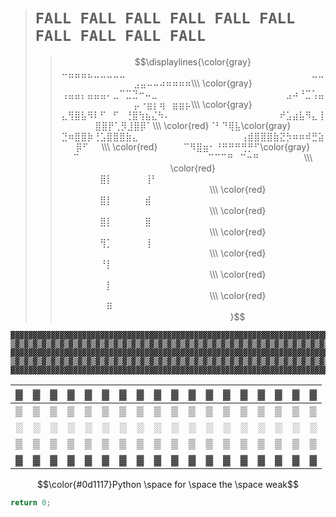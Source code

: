 > # `FALL FALL FALL FALL FALL FALL FALL FALL FALL FALL`
> > $$\displaylines{\color{gray}⠤⣤⣤⣤⣄⣀⣀⣀⣀⣀⠀⠀⠀⠀⠀⠀⠀⠀⠀⠀⠀⠀⠀⠀⠀⠀⠀⠀⠀⠀⠀⠀⠀⠀⠀⠀⠀⠀⠀⣀⣀⣠⣤⠤⠤⠴⠶⠶⠶⠶\\\
\color{gray}⢠⣤⣤⡄⣤⣤⣤⠄⣀⠉⣉⣙⠒⠤⣀⠀⠀⠀⠀⠀⠀⠀⠀⠀⠀⠀⠀⠀⠀⠀⠀⠀⠀⠀⠀⣠⠴⠘⣉⢡⣤⡤⠐⣶⡆⢶⠀⣶⣶⡦\\\
\color{gray}⣄⢻⣿⣧⠻⠇⠋⠀⠋⠀⢘⣿⢳⣦⣌⠳⠄⠀⠀⠀⠀⠀⠀⠀⠀⠀⠀⠀⠀⠀⠀⠀⠀⠀⠞⣡⣴⣧⠻⣄⢸⣿⣿⡟⢁⡻⣸⣿⡿⠁\\\
\color{red}⠈⠃⠙⢿⣧\color{gray}⣙⠶⣿⣿⡷⢘⣡⣿⣿⣿⣷⣄⠀⠀⠀⠀⠀⠀⠀⠀⠀⠀⠀⠀⠀⠀⠀⠀⢠⣾⣿⣿⣿⣷⣝⡳⠶⠶⠾⣛⣵⡿⠋⠀⠀\\\
\color{red}⠀⠀⠀⠀⠉⠻⣿⣶⠂⠘⠛⠛⠛⢛⡛⠋\color{gray}⠉⠀⠀⠀⠀⠀⠀⠀⠀⠀⠀⠀⠀⠀⠀⠀⠀⠀⠀⠀⠀⠉⠉⠉⠛⠀⠉⠒⠛⠀⠀⠀⠀⠀⠀⠀\\\
\color{red}⠀⠀⠀⠀⠀⠀⣿⡇⠀⠀⠀⠀⠀⢸⠃⠀⠀⠀⠀⠀⠀⠀⠀⠀⠀⠀⠀⠀⠀⠀⠀⠀⠀⠀⠀⠀⠀⠀⠀⠀⠀⠀⠀⠀⠀⠀⠀⠀⠀⠀⠀⠀⠀⠀⠀\\\
\color{red}⠀⠀⠀⠀⠀⠀⣿⡇⠀⠀⠀⠀⠀⣾⠀⠀⠀⠀⠀⠀⠀⠀⠀⠀⠀⠀⠀⠀⠀⠀⠀⠀⠀⠀⠀⠀⠀⠀⠀⠀⠀⠀⠀⠀⠀⠀⠀⠀⠀⠀⠀⠀⠀⠀⠀\\\
\color{red}⠀⠀⠀⠀⠀⠀⣿⡇⠀⠀⠀⠀⠀⣿⠀⠀⠀⠀⠀⠀⠀⠀⠀⠀⠀⠀⠀⠀⠀⠀⠀⠀⠀⠀⠀⠀⠀⠀⠀⠀⠀⠀⠀⠀⠀⠀⠀⠀⠀⠀⠀⠀⠀⠀⠀\\\
\color{red}⠀⠀⠀⠀⠀⠀⢻⡁⠀⠀⠀⠀⠀⢸⠀⠀⠀⠀⠀⠀⠀⠀⠀⠀⠀⠀⠀⠀⠀⠀⠀⠀⠀⠀⠀⠀⠀⠀⠀⠀⠀⠀⠀⠀⠀⠀⠀⠀⠀⠀⠀⠀⠀⠀⠀\\\
\color{red}⠀⠀⠀⠀⠀⠀⠘⡇⠀⠀⠀⠀⠀⠀⠀⠀⠀⠀⠀⠀⠀⠀⠀⠀⠀⠀⠀⠀⠀⠀⠀⠀⠀⠀⠀⠀⠀⠀⠀⠀⠀⠀⠀⠀⠀⠀⠀⠀⠀⠀⠀⠀⠀⠀⠀\\\
\color{red}⠀⠀⠀⠀⠀⠀⠀⡇⠀⠀⠀⠀⠀⠀⠀⠀⠀⠀⠀⠀⠀⠀⠀⠀⠀⠀⠀⠀⠀⠀⠀⠀⠀⠀⠀⠀⠀⠀⠀⠀⠀⠀⠀⠀⠀⠀⠀⠀⠀⠀⠀⠀⠀⠀⠀\\\
\color{red}⠀⠀⠀⠀⠀⠀⠀⠿⠀⠀⠀⠀⠀⠀⠀⠀⠀⠀⠀⠀⠀⠀⠀⠀⠀⠀⠀⠀⠀⠀⠀⠀⠀⠀⠀⠀⠀⠀⠀⠀⠀⠀⠀⠀⠀⠀⠀⠀⠀⠀⠀⠀⠀⠀⠀}$$

```
▓▓▓▓▓▓▓▓▓▓▓▓▓▓▓▓▓▓▓▓▓▓▓▓▓▓▓▓▓▓▓▓▓▓▓▓▓▓▓▓▓▓▓▓▓▓▓▓▓▓▓▓▓▓▓▓▓▓▓▓▓▓▓▓▓▓▓▓▓▓▓▓▓▓▓▓▓▓▓▓▓▓▓▓▓▓▓▓▓▓▓▓▓▓▓▓▓▓▓▓▓▓▓▓▓▓▓▓▓▓▓▓▓▓▓▓▓▓▓▓▓▓▓▓
▒▓▒▓▒▓▒▓▒▓▒▓▒▓▒▓▒▓▒▓▒▓▒▓▒▓▒▓▒▓▒▓▒▓▒▓▒▓▒▓▒▓▒▓▒▓▒▓▒▓▒▓▒▓▒▓▒▓▒▓▒▓▒▓▒▓▒▓▒▓▒▓▒▓▒▓▒▓▒▓▒▓▒▓▒▓▒▓▒▓▒▓▒▓▒▓▒▓▒▓▒▓▒▓▒▓▒▓▒▓▒▓▒▓▒▓▒▓▒▓▒▓▒▓
▓▓▓▓▓▓▓▓▓▓▓▓▓▓▓▓▓▓▓▓▓▓▓▓▓▓▓▓▓▓▓▓▓▓▓▓▓▓▓▓▓▓▓▓▓▓▓▓▓▓▓▓▓▓▓▓▓▓▓▓▓▓▓▓▓▓▓▓▓▓▓▓▓▓▓▓▓▓▓▓▓▓▓▓▓▓▓▓▓▓▓▓▓▓▓▓▓▓▓▓▓▓▓▓▓▓▓▓▓▓▓▓▓▓▓▓▓▓▓▓▓▓▓▓
▒▓▒▓▒▓▒▓▒▓▒▓▒▓▒▓▒▓▒▓▒▓▒▓▒▓▒▓▒▓▒▓▒▓▒▓▒▓▒▓▒▓▒▓▒▓▒▓▒▓▒▓▒▓▒▓▒▓▒▓▒▓▒▓▒▓▒▓▒▓▒▓▒▓▒▓▒▓▒▓▒▓▒▓▒▓▒▓▒▓▒▓▒▓▒▓▒▓▒▓▒▓▒▓▒▓▒▓▒▓▒▓▒▓▒▓▒▓▒▓▒▓▒▓
▓▓▓▓▓▓▓▓▓▓▓▓▓▓▓▓▓▓▓▓▓▓▓▓▓▓▓▓▓▓▓▓▓▓▓▓▓▓▓▓▓▓▓▓▓▓▓▓▓▓▓▓▓▓▓▓▓▓▓▓▓▓▓▓▓▓▓▓▓▓▓▓▓▓▓▓▓▓▓▓▓▓▓▓▓▓▓▓▓▓▓▓▓▓▓▓▓▓▓▓▓▓▓▓▓▓▓▓▓▓▓▓▓▓▓▓▓▓▓▓▓▓▓▓
```


|▓|▓|▓|▓|▓|▓|▓|▓|▓|▓|▓|▓|▓|▓|▓|▓|▓|▓|
|-|-|-|-|-|-|-|-|-|-|-|-|-|-|-|-|-|-|
|▒|▒|▒|▒|▒|▒|▒|▒|▒|▒|▒|▒|▒|▒|▒|▒|▒|▒|
|░|░|░|░|░|░|░|░|░|░|░|░|░|░|░|░|░|░|
|▒|▒|▒|▒|▒|▒|▒|▒|▒|▒|▒|▒|▒|▒|▒|▒|▒|▒|
|▓|▓|▓|▓|▓|▓|▓|▓|▓|▓|▓|▓|▓|▓|▓|▓|▓|▓|

$$\color{#0d1117}Python \space for \space the \space weak$$

```c++
return 0;
```
